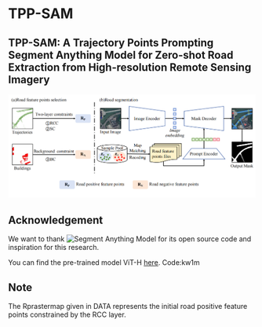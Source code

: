 # TPP-SAM
## TPP-SAM: A Trajectory Points Prompting Segment Anything Model for Zero-shot Road Extraction from High-resolution Remote Sensing Imagery
![TPP-SAM framework](https://github.com/Tra-sam/TPP-SAM/blob/main/image/TPP-SAM.png)






## Acknowledgement
We want to thank ![Segment Anything Model](https://github.com/facebookresearch/segment-anything) for its open source code and inspiration for this research.

You can find the pre-trained model ViT-H [here](https://pan.baidu.com/s/1lTuAIDK82k7S4_C9GIewhQ). Code:kw1m


## Note
The Rprastermap given in DATA represents the initial road positive feature points constrained by the RCC layer.
